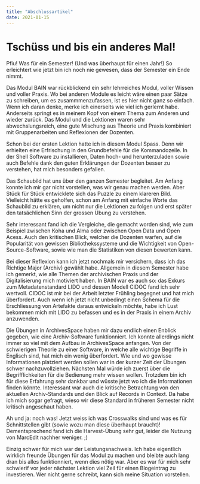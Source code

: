 ```yaml
---
title: "Abschlussartikel"
date: 2021-01-15
---
```


# Tschüss und bis ein anderes Mal!
Pfiu! Was für ein Semester! (Und was überhaupt für einen Jahr!)
So erleichtert wie jetzt bin ich noch nie gewesen, dass der Semester ein Ende nimmt.

Das Modul BAIN war rückblickend ein sehr lehrreiches Modul, voller Wissen und voller Praxis. Wo bei anderen Module es leicht wäre einen paar Sätze zu schreiben, um es zusammmenzufassen, ist es hier nicht ganz so einfach. Wenn ich daran denke, merke ich einerseits wie viel ich gerlernt habe. Anderseits springt es in meinem Kopf von einem Thema zum Anderen und wieder zurück. Das Modul und die Lektionen waren sehr abwechslungsreich, eine gute Mischung aus Theorie und Praxis kombiniert mit Gruppenarbeiten und Reflexionen der Dozenten. 

Schon bei der ersten Lektion hatte ich in diesem Modul Spass. Denn wir erhielten eine Erfrischung in den Grundbefehle für die Kommandozeile. In der Shell Software zu installieren, Daten hoch- und herunterzuladen sowie auch Befehle dank den guten Erklärungen der Dozenten besser zu verstehen, hat mich besonders gefallen. 

Das Schaubild hat uns über den ganzen Semester begleitet. Am Anfang konnte ich mir gar nicht vorstellen, was wir genau machen werden. Aber Stück für Stück entwicklete sich das Puzzle zu einem klareren Bild. Vielleicht hätte es geholfen, schon am Anfang mit einfache Worte das Schaubild zu erklären, um nicht nur die Lektionen zu folgen und erst später den tatsächlichen Sinn der grossen Übung zu verstehen.

Sehr interessant fand ich die Vergleiche, die gemacht worden sind, wie zum Beispiel zwischen Koha und Alma oder zwischen Open Data und Open Acess. Auch den kritischen Blick, welcher die Dozenten warfen, auf die Popularität von gewissen Bibliothekssysteme und die Wichtigkeit von Open-Source-Software, sowie wie man die Statistiken von diesen bewerten kann.

Bei dieser Reflexion kann ich jetzt nochmals mir versichern, dass ich das Richtige Major (Archiv) gewählt habe. Allgemein in diesem Semester habe ich gemerkt, wie alle Themen der archivischen Praxis und der Digitalisierung mich motiviert haben. In BAIN war es auch so: das Exkurs zum Metadatenstandard LIDO und dessen Modell CIDOC fand ich sehr wertvoll. CIDOC ist mir bei der Arbeit letzter Frühling begegnet und hat mich überfordert. Auch wenn ich jetzt nicht unbedingt einen Schema für die Erschliessung von Artefakte daraus entwickeln möchte, habe ich Lust bekommen mich mit LIDO zu befassen und es in der Praxis in einem Archiv anzuwenden.

Die Übungen in ArchivesSpace haben mir dazu endlich einen Enblick gegeben, wie eine Archiv-Software funktionniert. Ich konnte allerdings nicht immer so viel mit dem Aufbau in ArchivesSpace anfangen. Von der schwierigen Theorie zu einer Software, in welche alle wichtige Begriffe in Englisch sind, hat mich ein wenig überfordert. Wie und wo gewisse Informationen platziert werden sollen war in der kurzer Zeit der Übungen schwer nachzuvollziehen. Nächsten Mal würde ich zuerst über die Begrifflichkeiten für die Bedienung mehr wissen wollen. Trotzdem bin ich für diese Erfahrung sehr dankbar und wüsste jetzt wo ich die Informationen finden könnte.
Interessant war auch die kritische Betrachtung von den aktuellen Archiv-Standards und den Blick auf Records in Context. Da habe ich mich sogar gefragt, wieso wir diese Standard in früheren Semester nicht kritisch angeschaut haben. 

Ah und ja: noch was! Jetzt weiss ich was Crosswalks sind und was es für Schnittstellen gibt (sowie wozu man diese überhaupt braucht)! Dementsprechend fand ich die Harvest-Übung sehr gut, leider die Nutzung von MarcEdit nachher weniger. ;)


Einzig schwer für mich war der Leistungsnachweis. Ich habe eigentlich wirklich freunde Übungen für das Modul zu machen und bleibte auch lang dran bis alles funktionniert, wenn dies nötig war. Aber es war für mich sehr schwierif vor jeder nächster Lektion viel Zeil für einen Blogeintrag zu investieren. Wer nicht gerne schreibt, kann sich meine Situation vorstellen.

